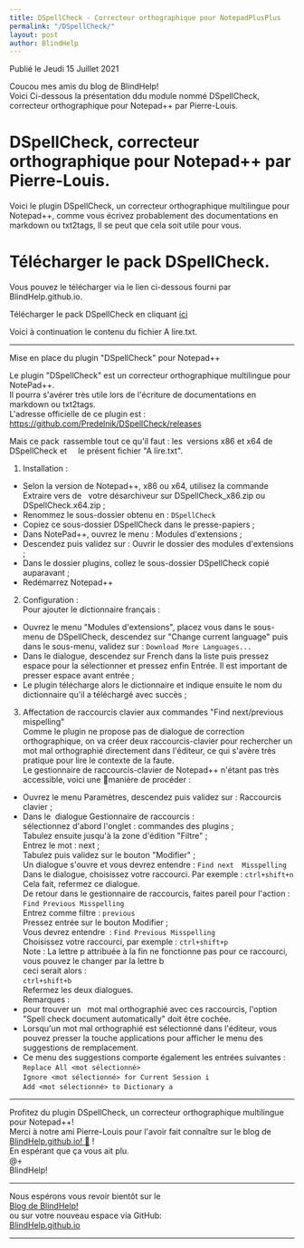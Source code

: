 ```yaml
---
title: DSpellCheck - Correcteur orthographique pour NotepadPlusPlus
permalink: "/DSpellCheck/"
layout: post
author: BlindHelp
---
```


<footer>Publié le Jeudi 15 Juillet 2021</footer>

Coucou mes amis du blog de BlindHelp!    
Voici Ci-dessous la présentation   ddu module nommé DSpellCheck, correcteur orthographique pour Notepad++ par Pierre-Louis.    

# DSpellCheck, correcteur orthographique pour Notepad++ par Pierre-Louis.

Voici le plugin DSpellCheck, un correcteur orthographique multilingue pour Notepad++, comme  vous   écrivez probablement des documentations  en markdown ou txt2tags, Il se peut que cela soit utile pour vous.

# Télécharger le pack DSpellCheck.

Vous pouvez le télécharger via le lien ci-dessous fourni par BlindHelp.github.io.

Télécharger le pack DSpellCheck en cliquant [ici](https://blindhelp.github.io/NotepadPP-dSpellCheck.zip)

Voici à continuation  le contenu du fichier A lire.txt.

---

Mise en place du plugin "DSpellCheck" pour Notepad++

Le plugin "DSpellCheck" est un correcteur orthographique multilingue pour NotePad++.    
Il pourra s'avérer très utile lors de l'écriture de documentations en markdown ou txt2tags.    
L'adresse officielle de ce plugin est :    
<https://github.com/Predelnik/DSpellCheck/releases>    

Mais ce pack  rassemble tout ce qu'il faut : les  versions x86 et x64 de DSpellCheck et     le présent fichier "A lire.txt".

1. Installation :    
* Selon la version de Notepad++, x86 ou x64, utilisez la commande Extraire vers <nom de fichier> de   votre désarchiveur sur DSpellCheck_x86.zip ou DSpellCheck.x64.zip ;    
* Renommez le sous-dossier obtenu en : `DSpellCheck`    
* Copiez ce sous-dossier DSpellCheck dans le presse-papiers ;    
* Dans NotePad++, ouvrez le menu : Modules d'extensions ;    
* Descendez puis validez sur : Ouvrir le dossier des modules d'extensions ;    
* Dans le dossier plugins, collez le sous-dossier DSpellCheck copié auparavant ;    
* Redémarrez Notepad++
2. Configuration :    
Pour ajouter le dictionnaire français :    
* Ouvrez le menu "Modules d'extensions", placez vous dans le sous-menu de DSpellCheck, descendez sur "Change current language" puis dans le sous-menu, validez sur : `Download More Languages...`    
* Dans le dialogue, descendez sur French dans la liste puis pressez espace pour la sélectionner et pressez enfin Entrée. Il est important de presser espace avant entrée ;    
* Le plugin télécharge alors le dictionnaire et indique ensuite le nom du dictionnaire qu'il a téléchargé avec succès ;    
3. Affectation de raccourcis clavier aux commandes "Find next/previous  mispelling"    
Comme le plugin ne propose pas de dialogue de correction orthographique, on va créer deux raccourcis-clavier pour rechercher un mot mal orthographié directement dans l'éditeur, ce qui s'avère très pratique pour lire le contexte de la faute.    
Le gestionnaire de raccourcis-clavier de Notepad++ n'étant pas très accessible, voici une manière de procéder :    
* Ouvrez le menu Paramètres, descendez puis validez sur : Raccourcis clavier ;    
* Dans le  dialogue Gestionnaire de raccourcis :    
sélectionnez d'abord l'onglet : commandes des plugins ;    
Tabulez ensuite jusqu'à la zone d'édition "Filtre" ;    
Entrez le mot : next ;    
Tabulez puis validez sur le bouton "Modifier" ;    
Un dialogue s'ouvre et vous devrez entendre : `Find next  Misspelling`    
Dans le dialogue, choisissez votre raccourci. Par exemple : `ctrl+shift+n`    
Cela fait, refermez ce dialogue.    
De retour dans le gestionnaire de raccourcis, faites pareil pour l'action : `Find Previous Misspelling`    
Entrez comme filtre : `previous`    
Pressez entrée sur le bouton Modifier ;    
Vous devrez entendre  : `Find Previous Misspelling`    
Choisissez votre raccourci, par exemple : `ctrl+shift+p`    
Note : La lettre p attribuée à la fin ne fonctionne pas pour ce raccourci, vous pouvez le changer par la lettre b    
ceci serait alors :    
`ctrl+shift+b`    
Refermez les deux dialogues.    
Remarques :    
* pour trouver un   mot mal orthographié avec ces raccourcis, l'option "Spell check document automatically" doit être cochée.    
* Lorsqu'un mot mal orthographié est sélectionné dans l'éditeur, vous pouvez presser la touche applications pour afficher le menu des suggestions de remplacement.    
* Ce menu des suggestions comporte également les entrées suivantes :    
`Replace All <mot sélectionné>`    
`Ignore <mot sélectionné> for Current Session i`    
`Add <mot sélectionné> to Dictionary a`    

---

Profitez du plugin DSpellCheck, un correcteur orthographique multilingue pour Notepad++!    
Merci à notre ami Pierre-Louis pour l'avoir fait  connaître sur le blog de [BlindHelp.github.io! 🙇](https://blindhelp.github.io)                    !    
En espérant que ça vous ait plu.    
@+    
BlindHelp!    

---

Nous espérons vous revoir bientôt sur le      	
[Blog de BlindHelp!](http://blindhelp.blogspot.fr/)                    
ou sur  votre nouveau espace via GitHub:                     
[BlindHelp.github.io](https://blindhelp.github.io)                    

---
